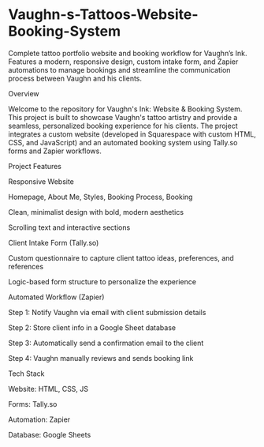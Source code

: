 # Vaughn-s-Tattoos-Website-Booking-System
Complete tattoo portfolio website and booking workflow for Vaughn’s Ink. Features a modern, responsive design, custom intake form, and Zapier automations to manage bookings and streamline the communication process between Vaughn and his clients.

Overview

Welcome to the repository for Vaughn's Ink: Website & Booking System. This project is built to showcase Vaughn's tattoo artistry and provide a seamless, personalized booking experience for his clients. The project integrates a custom website (developed in Squarespace with custom HTML, CSS, and JavaScript) and an automated booking system using Tally.so forms and Zapier workflows.

Project Features

Responsive Website

Homepage, About Me, Styles, Booking Process, Booking

Clean, minimalist design with bold, modern aesthetics

Scrolling text and interactive sections

Client Intake Form (Tally.so)

Custom questionnaire to capture client tattoo ideas, preferences, and references

Logic-based form structure to personalize the experience

Automated Workflow (Zapier)

Step 1: Notify Vaughn via email with client submission details

Step 2: Store client info in a Google Sheet database

Step 3: Automatically send a confirmation email to the client

Step 4: Vaughn manually reviews and sends booking link

Tech Stack

Website: HTML, CSS, JS

Forms: Tally.so

Automation: Zapier

Database: Google Sheets
